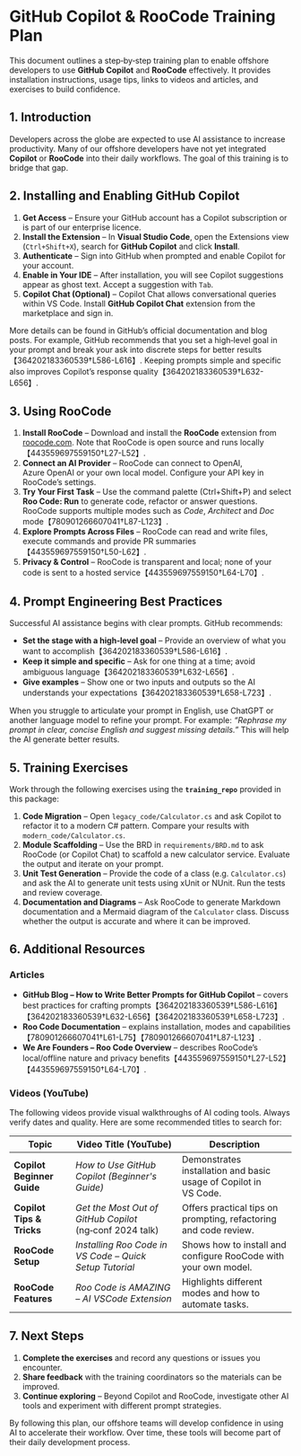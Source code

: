 # GitHub Copilot & RooCode Training Plan

This document outlines a step‑by‑step training plan to enable offshore developers to use **GitHub Copilot** and **RooCode** effectively. It provides installation instructions, usage tips, links to videos and articles, and exercises to build confidence.

## 1. Introduction

Developers across the globe are expected to use AI assistance to increase productivity. Many of our offshore developers have not yet integrated **Copilot** or **RooCode** into their daily workflows. The goal of this training is to bridge that gap.

## 2. Installing and Enabling GitHub Copilot

1. **Get Access** – Ensure your GitHub account has a Copilot subscription or is part of our enterprise licence.
2. **Install the Extension** – In **Visual Studio Code**, open the Extensions view (`Ctrl+Shift+X`), search for **GitHub Copilot** and click **Install**.
3. **Authenticate** – Sign into GitHub when prompted and enable Copilot for your account.
4. **Enable in Your IDE** – After installation, you will see Copilot suggestions appear as ghost text. Accept a suggestion with `Tab`.
5. **Copilot Chat (Optional)** – Copilot Chat allows conversational queries within VS Code. Install **GitHub Copilot Chat** extension from the marketplace and sign in.

More details can be found in GitHub’s official documentation and blog posts. For example, GitHub recommends that you set a high‑level goal in your prompt and break your ask into discrete steps for better results【364202183360539†L586-L616】. Keeping prompts simple and specific also improves Copilot’s response quality【364202183360539†L632-L656】.

## 3. Using RooCode

1. **Install RooCode** – Download and install the **RooCode** extension from [roocode.com](https://roocode.com). Note that RooCode is open source and runs locally【443559697559150†L27-L52】.
2. **Connect an AI Provider** – RooCode can connect to OpenAI, Azure OpenAI or your own local model. Configure your API key in RooCode’s settings.
3. **Try Your First Task** – Use the command palette (Ctrl+Shift+P) and select **Roo Code: Run** to generate code, refactor or answer questions. RooCode supports multiple modes such as *Code*, *Architect* and *Doc* mode【780901266607041†L87-L123】.
4. **Explore Prompts Across Files** – RooCode can read and write files, execute commands and provide PR summaries【443559697559150†L50-L62】.
5. **Privacy & Control** – RooCode is transparent and local; none of your code is sent to a hosted service【443559697559150†L64-L70】.

## 4. Prompt Engineering Best Practices

Successful AI assistance begins with clear prompts. GitHub recommends:

- **Set the stage with a high‑level goal** – Provide an overview of what you want to accomplish【364202183360539†L586-L616】.
- **Keep it simple and specific** – Ask for one thing at a time; avoid ambiguous language【364202183360539†L632-L656】.
- **Give examples** – Show one or two inputs and outputs so the AI understands your expectations【364202183360539†L658-L723】.

When you struggle to articulate your prompt in English, use ChatGPT or another language model to refine your prompt. For example: *“Rephrase my prompt in clear, concise English and suggest missing details.”* This will help the AI generate better results.

## 5. Training Exercises

Work through the following exercises using the **`training_repo`** provided in this package:

1. **Code Migration** – Open `legacy_code/Calculator.cs` and ask Copilot to refactor it to a modern C# pattern. Compare your results with `modern_code/Calculator.cs`.
2. **Module Scaffolding** – Use the BRD in `requirements/BRD.md` to ask RooCode (or Copilot Chat) to scaffold a new calculator service. Evaluate the output and iterate on your prompt.
3. **Unit Test Generation** – Provide the code of a class (e.g. `Calculator.cs`) and ask the AI to generate unit tests using xUnit or NUnit. Run the tests and review coverage.
4. **Documentation and Diagrams** – Ask RooCode to generate Markdown documentation and a Mermaid diagram of the `Calculator` class. Discuss whether the output is accurate and where it can be improved.

## 6. Additional Resources

### Articles
- **GitHub Blog – How to Write Better Prompts for GitHub Copilot** – covers best practices for crafting prompts【364202183360539†L586-L616】【364202183360539†L632-L656】【364202183360539†L658-L723】.
- **Roo Code Documentation** – explains installation, modes and capabilities【780901266607041†L61-L75】【780901266607041†L87-L123】.
- **We Are Founders – Roo Code Overview** – describes RooCode’s local/offline nature and privacy benefits【443559697559150†L27-L52】【443559697559150†L64-L70】.

### Videos (YouTube)

The following videos provide visual walkthroughs of AI coding tools. Always verify dates and quality. Here are some recommended titles to search for:

| Topic | Video Title (YouTube) | Description |
|------|----------------------|-------------|
| **Copilot Beginner Guide** | *How to Use GitHub Copilot (Beginner's Guide)* | Demonstrates installation and basic usage of Copilot in VS Code. |
| **Copilot Tips & Tricks** | *Get the Most Out of GitHub Copilot* (ng‑conf 2024 talk) | Offers practical tips on prompting, refactoring and code review. |
| **RooCode Setup** | *Installing Roo Code in VS Code – Quick Setup Tutorial* | Shows how to install and configure RooCode with your own model. |
| **RooCode Features** | *Roo Code is AMAZING – AI VSCode Extension* | Highlights different modes and how to automate tasks. |

## 7. Next Steps

1. **Complete the exercises** and record any questions or issues you encounter.
2. **Share feedback** with the training coordinators so the materials can be improved.
3. **Continue exploring** – Beyond Copilot and RooCode, investigate other AI tools and experiment with different prompt strategies.

By following this plan, our offshore teams will develop confidence in using AI to accelerate their workflow. Over time, these tools will become part of their daily development process.